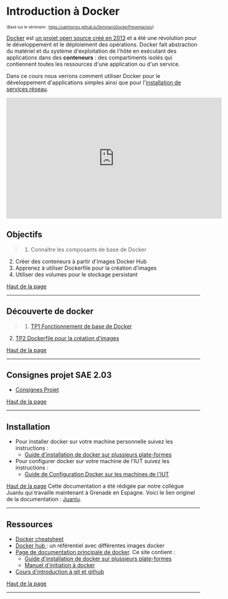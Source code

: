 
<a id='main'></a>
# Introduction à Docker
<sup><sub>(Basé sur le séminaire : https://ualmtorres.github.io/SeminarioDockerPresentacion/)</sub></sup>

[Docker](https://www.docker.com/) est [un projet open source créé en 2013](https://en.wikipedia.org/wiki/Docker_(software)) et a été une révolution pour le développement et le déploiement des opérations. Docker fait abstraction du matériel et du système d'exploitation de l'hôte en exécutant des applications dans des **conteneurs** : des compartiments isolés qui contiennent toutes les ressources d'une application ou d'un service.

Dans ce cours nous verrons comment utiliser Docker pour le développement d'applications simples ainsi que pour l'[installation de services réseau](https://di.iut.univ-lehavre.fr/pedago/info1/SAE_2_03/index.xml). 

<center>

<iframe width="560" height="315" src="https://www.youtube.com/embed/iPKnqTb95i4" title="YouTube video player" frameborder="0" allow="accelerometer; autoplay; clipboard-write; encrypted-media; gyroscope; picture-in-picture" allowfullscreen></iframe> 
</center>


## Objectifs

>1. Connaître les composants de base de Docker
2. Créer des conteneurs à partir d'images Docker Hub
3. Apprenez à utiliser Dockerfile pour la création d'images
4. Utiliser des volumes pour le stockage persistant

[Haut de la page](#main)


---

## Découverte de docker

>1. [TP1 Fonctionnement de base de Docker](./1base/index.md)
2. [TP2 Dockerfile pour la création d’images](./2dockerfile/index.md)

[Haut de la page](#main)


---

## Consignes projet SAE 2.03

-  [Consignes Projet](./projet/index.md)


[Haut de la page](#main)


---


## Installation

- Pour installer docker sur votre machine personnelle suivez les instructions :
    - [Guide d'installation de docker sur plussieurs plate-formes](https://docs.docker.com/get-docker/)
- Pour configurer docker sur votre machine de l'IUT suivez les instructions :
    -  [Guide de Configuration Docker sur les machines de l'IUT](instructions-di-docker.md)


[Haut de la page](#main)
Cette documentation a été rédigée par notre collègue Juanlu qui travaille maintenant à Grenade en Espagne. 
Voici le lien originel de la documentation :  [Juanlu](https://github.com/juanluck/Inroduction-Git/).

---


## Ressources

- [Docker cheatsheet](https://dockerlabs.collabnix.com/docker/cheatsheet/)
- [Docker hub ](https://hub.docker.com/) : un référentiel avec différentes images docker
- [Page de documentation principale de docker](https://docs.docker.com/). Ce site contient :
    - [Guide d'installation de docker sur plussieurs plate-formes](https://docs.docker.com/get-docker/)
    - [Manuel d'initiation à docker](https://docs.docker.com/get-started/)
- [Cours d'introduction à git et github](https://juanluck.github.io/Introduction-GIT/)



[Haut de la page](#main)


---


<!--<div id="attention">
	<p>
	Les images Docker occupent une certaine quantité d'espace sur votre disque dur. Normalement, ce n'est pas un problème si vous travaillez sur votre machine personelle. En revanche, si vous faites les exercices sur les machines de l'IUT, nous risquons de dépasser le quota de stockage. Pour éviter cela, n'oubliez pas de supprimer les images avec les commandes suivantes après la fin de chaque exercice.
	</p>

	<h3>1. Arrêter tous les conteneurs en cours d'exécution</h3>
	<p><code>
		docker stop $(docker ps -qa)
	</code></p>

	<h3>2. Supprimer tous les conteneurs</h3>
	<p><code>
		docker rm $(docker ps -qa)
	</code></p>

	<h3>3. Suppression de toutes les images Docker</h3>
	<p><code>
		docker rmi $(docker images -q)
	</code></p>
</div>

[Haut de la page](#main)

---
-->

<style type="text/css" media="screen">
   #tip {
      min-height: 100px;
      background-image: url(images/tip.png);
      background-repeat: no-repeat;
      background-position: left ;
      margin-bottom: 10px;
      padding-left:100px;
      padding-top:5px;
     color: #000000;
     font-size: 18px !important;
     border-color: #FFFFFF; !important;
     background-color: rgba(84,174,255,0.1); !important;
     border-radius: 4px !important;
     border: 1px solid #000000; !important;
   }
   
      #homework {
      min-height: 100px;
      background-image: url(images/homework.png);
      background-repeat: no-repeat;
      background-position: left ;
      margin-bottom: 10px;
      padding-left:100px;
      padding-top:5px;
     color: #000000;
     font-size: 18px !important;
     border-color: #FFFFFF; !important;
     background-color: rgba(0,255,0,0.1); !important;
     border-radius: 4px !important;
     border: 1px solid #000000; !important;
   }
   
    #attention {
      min-height: 100px;
      background-image: url(images/attention.png);
      background-repeat: no-repeat;
      background-position: left ;
      margin-bottom: 10px;
      padding-left:100px;
      padding-top:5px;
     color: #000000;
     font-size: 18px !important;
     border-color: #FFFFFF; !important;
     background-color: rgba(255,0,0,0.1); !important;
     border-radius: 4px !important;
     border: 1px solid #000000; !important;
   }

</style>
